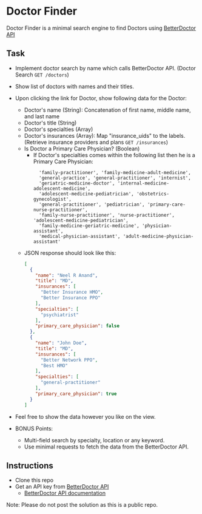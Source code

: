 # Doctor Finder
Doctor Finder is a minimal search engine to find Doctors using [BetterDoctor API](https://developer.betterdoctor.com/)

## Task
* Implement doctor search by name which calls BetterDoctor API. (Doctor Search `GET /doctors`)
* Show list of doctors with names and their titles.
* Upon clicking the link for Doctor, show following data for the Doctor:
  * Doctor's name (String): Concatenation of first name, middle name, and last name
  * Doctor's title (String)
  * Doctor's specialties (Array)
  * Doctor's insurances (Array): Map "insurance_uids" to the labels. (Retrieve insurance providers and plans `GET /insurances`)
  * Is Doctor a Primary Care Physician? (Boolean) 
    * If Doctor's specialties comes within the following list then he is a Primary Care Physician:
      ```
        'family-practitioner', 'family-medicine-adult-medicine',
        'general-practice', 'general-practitioner', 'internist',
        'geriatric-medicine-doctor', 'internal-medicine-adolescent-medicine',
        'adolescent-medicine-pediatrician', 'obstetrics-gynecologist',
        'general-practitioner', 'pediatrician', 'primary-care-nurse-practitioner',
        'family-nurse-practitioner', 'nurse-practitioner', 'adolescent-medicine-pediatrician',
        'family-medicine-geriatric-medicine', 'physician-assistant',
        'medical-physician-assistant', 'adult-medicine-physician-assistant'
      ```
  * JSON response should look like this: 
    ```json
    [
      {
        "name": "Neel R Anand",
        "title": "MD",
        "insurances": [
          "Better Insurance HMO",
          "Better Insurance PPO"
        ],
        "specialties": [
          "psychiatrist"
        ],
        "primary_care_physician": false
      },
      {
        "name": "John Doe",
        "title": "MD",
        "insurances": [
          "Better Network PPO",
          "Best HMO"
        ],
        "specialties": [
          "general-practitioner"
        ],
        "primary_care_physician": true
      }
    ]
    ```
* Feel free to show the data however you like on the view.

* BONUS Points:
  * Multi-field search by specialty, location or any keyword.
  * Use minimal requests to fetch the data from the BetterDoctor API.  

## Instructions
* Clone this repo
* Get an API key from [BetterDoctor API](https://developer.betterdoctor.com/)
    * [BetterDoctor API documentation](https://developer.betterdoctor.com/documentation15#/)

Note: Please do not post the solution as this is a public repo.
